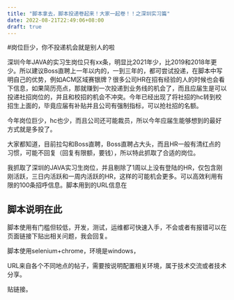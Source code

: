 ```yaml
---
title: "脚本拿去，脚本投递卷起来！大家一起卷！！之深圳实习篇"
date: 2022-08-21T22:49:06+08:00
draft: true
---
```


#岗位巨少，你不投递机会就是别人的啦

深圳今年JAVA的实习生岗位只有xx条，明显比2021年少，比2019和2018年更少。所以建议Boss直聘上一年以内的，一到三年的，都可尝试投递，在脚本中写明自己的优势，例如ACM区域赛银牌？很多公司HR在招有经验的人的时候也会看下信息，如果简历亮点，那就赚到一次投递到业务线的机会了，而且应届生是可以投递社招岗位的，并且和校招的机会不冲突。今年已经出现了将社招的hc转到校招生上面的，毕竟应届有补贴并且公司有强制指标，可以抢社招的名额。

今年岗位巨少，hc也少，而且公司还可能裁员，所以今年应届生能够想到的最好方式就是多投了。

大家都知道，目前拉勾和Boss直聘，Boss直聘占大头，而且HR一般有清红点的习惯，可能不回复（回复有限额，要钱），所以特此抓取了合适的岗位。

我抓取了深圳的JAVA实习生岗位，并且剔除了1周以上没有登陆的HR，仅包含刚刚活跃，三日内活跃和一周内活跃的HR，这样的可能机会更多。可以高效利用有限的100条招呼信息。脚本用到的URL信息在

## 脚本说明在此

脚本使用有门槛但较低，开发，测试，运维都可快速入手，不会或者有报错可以在页面链接下贴出相关问题，我会回复。

脚本使用selenium+chrome，环境是windows，

URL来自各个不同地点的帖子，需要按说明配置相关环境，属于技术交流或者技术分享。

贴链接。





